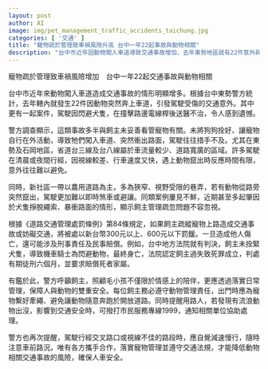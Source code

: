 ```yaml
---
layout: post
author: AI
image: img/pet_management_traffic_accidents_taichung.jpg
categories: [ '交通' ]
title: "寵物疏於管理致車禍風險升高 台中一年22起事故與動物相關"
description: "台中市近年因動物闖入車道導致交通事故增加，去年東勢地區就有22件意外與動物突入車道有關。警方分析，多數肇因於飼主未妥善管理寵物，導致動物誤闖馬路，駕駛閃避不及造成傷亡。依《道路交通管理處罰條例》，飼主疏於看管導致交通事故可被罰鍰，嚴重者還可能負刑事和民事責任。警方呼籲，飼主應繫好寵物牽繩並妥善管理，確保人車及動物安全。"
---
```

寵物疏於管理致車禍風險增加　台中一年22起交通事故與動物相關

台中市近年來動物闖入車道造成交通事故的情形明顯增多。根據台中東勢警方統計，去年轄內就發生22件因動物突然奔上車道，引發駕駛受傷的交通意外。其中更有一起案件，駕駛因閃避犬隻，在撞擊路邊電線桿後送醫不治，令人感到遺憾。

警方調查顯示，這類事故多半與飼主未妥善看管寵物有關。未將狗狗拴好、讓寵物自行在外活動，導致牠們闖入車道、突然衝出路面，駕駛往往措手不及。尤其在東勢及石岡地區，省道台三線及台八線屬於車流量較少、道路寬廣的區域。許多駕駛在清晨或夜間行經，因視線較差、行車速度又快，遇上動物竄出時反應時間有限，意外往往難以避免。

同時，新社區一帶以農用道路為主，多為狹窄、視野受限的巷弄，若有動物從路旁突然竄出，駕駛更加難以即時煞車或避讓。同類案例屢見不鮮，近期甚至多起肇因於犬隻掙脫繩索、暴衝路面的情形，顯示飼主管理疏忽問題不容忽視。

根據《道路交通管理處罰條例》第84條規定，如果飼主疏縱寵物上路造成交通事故或妨礙交通，將被處以新台幣300元以上、600元以下罰鍰。一旦造成他人傷亡，還可能涉及刑事責任及民事賠償。例如，台中地方法院就有判決，飼主未拴緊犬隻，導致機車騎士為閃避動物，最終身亡，法院認定飼主過失致死罪成立，判處有期徒刑六個月，並要求賠償死者家屬。

有鑑於此，警方呼籲飼主，照顧毛小孩不僅限於情感上的陪伴，更應透過落實日常管理，保障人與動物的雙重安全。每位飼主務必遵守動物管理責任，出門時應為寵物繫好牽繩、避免讓動物隨意奔跑於開放道路。同時提醒用路人，若發現有流浪動物出沒，影響到交通安全時，可撥打市民服務專線1999，通知相關單位協助處理。

警方也再次提醒，駕駛行經交叉路口或視線不佳的路段時，應自覺減速慢行，隨時注意車前路況。唯有各方攜手合作，落實寵物管理並遵守交通法規，才能降低動物相關交通事故的風險，確保人車安全。